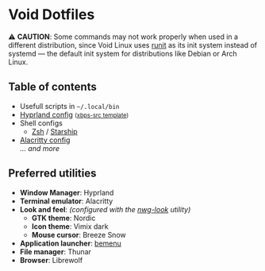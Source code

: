 # Void Dotfiles
⚠️ **CAUTION**: Some commands may not work properly when used in a different
distribution, since Void Linux uses [runit][3] as its init system instead of 
systemd — the default init system for distributions like Debian or Arch Linux.

## Table of contents

- Usefull scripts in `~/.local/bin`
- [Hyprland config](.config/hypr/) <small>([xbps-src template](https://github.com/Makrennel/hyprland-void))</small>
- Shell configs
	- [Zsh](.zshrc) / [Starship](.config/starship.toml)
- [Alacritty config](.config/alacritty.yml)  
*... and more*

## Preferred utilities

- **Window Manager**: Hyprland
- **Terminal emulator**: Alacritty
- **Look and feel**:  *(configured with the [nwg-look][1] utility)*
    - **GTK theme**: Nordic
    - **Icon theme**: Vimix dark
    - **Mouse cursor**: Breeze Snow
- **Application launcher**: [bemenu][2]
- **File manager**: Thunar
- **Browser**: Librewolf

[1]: https://github.com/nwg-piotr/nwg-look
[2]: https://github.com/Cloudef/bemenu
[3]: https://docs.voidlinux.org/config/services/index.html
